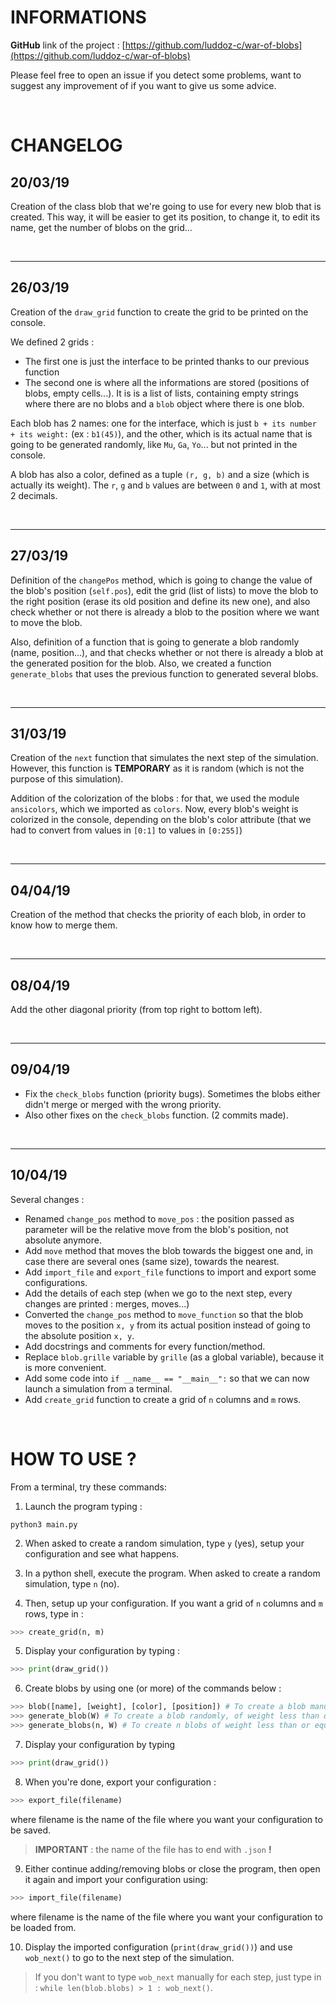 # INFORMATIONS

**GitHub** link of the project : [https://github.com/luddoz-c/war-of-blobs](https://github.com/luddoz-c/war-of-blobs)

Please feel free to open an issue if you detect some problems, want to suggest any improvement of if you want to give us some advice.

<br>
 
# CHANGELOG

## 20/03/19

Creation of the class blob that we're going to use for every new blob that is created. This way, it will be easier to get its position, to change it, to edit its name, get the number of blobs on the grid...

<br>

---

## 26/03/19

Creation of the `draw_grid` function to create the grid to be printed on the console.

We defined 2 grids :
* The first one is just the interface to be printed thanks to our previous function
* The second one is where all the informations are stored (positions of blobs, empty cells...). It is is a list of lists, containing empty strings where there are no blobs and a `blob` object where there is one blob.

Each blob has 2 names: one for the interface, which is just `b + its number + its weight:` (ex : `b1(45)`), and the other, which is its actual name that is going to be generated randomly, like `Mu`, `Ga`, `Yo`... but not printed in the console.

A blob has also a color, defined as a tuple `(r, g, b)` and a size (which is actually its weight). The `r`, `g` and `b` values are between `0` and `1`, with at most 2 decimals.

<br>

---

## 27/03/19

Definition of the `changePos` method, which is going to change the value of the blob's position (`self.pos`), edit the grid (list of lists) to move the blob to the right position (erase its old position and define its new one), and also check whether or not there is already a blob to the position where we want to move the blob.

Also, definition of a function that is going to generate a blob randomly (name, position...), and that checks whether or not there is already a blob at the generated position for the blob. Also, we created a function `generate_blobs` that uses the previous function to generated several blobs.

<br>

---

## 31/03/19

Creation of the `next` function that simulates the next step of the simulation. However, this function is **TEMPORARY** as it is random (which is not the purpose of this simulation). 

Addition of the colorization of the blobs : for that, we used the module `ansicolors`, which we imported as `colors`. Now, every blob's weight is colorized in the console, depending on the blob's color attribute (that we had to convert from values in `[0:1]` to values in `[0:255]`)

<br>

---

## 04/04/19

Creation of the method that checks the priority of each blob, in order to know how to merge them.

<br>

---

## 08/04/19

Add the other diagonal priority (from top right to bottom left).

<br>

--- 

## 09/04/19

* Fix the `check_blobs` function (priority bugs). Sometimes the blobs either didn't merge or merged with the wrong priority.
* Also other fixes on the `check_blobs` function. (2 commits made).

<br>

---

## 10/04/19

Several changes :
* Renamed `change_pos` method to `move_pos` : the position passed as parameter will be the relative move from the blob's position,
not absolute anymore.
* Add `move` method that moves the blob towards the biggest one and, in case there are several ones (same size), towards the nearest.
* Add `import_file` and `export_file` functions to import and export some configurations.
* Add the details of each step (when we go to the next step, every changes are printed : merges, moves...)
* Converted the `change_pos` method to `move_function` so that the blob moves to the position `x, y` from its actual position instead
of going to the absolute position `x, y`.
* Add docstrings and comments for every function/method.
* Replace `blob.grille` variable by `grille` (as a global variable), because it is more convenient.
* Add some code into `if __name__ == "__main__":` so that we can now launch a simulation from a terminal.
* Add `create_grid` function to create a grid of `n` columns and `m` rows.

<br>



# HOW TO USE ?

From a terminal, try these commands:

1. Launch the program typing :
```
python3 main.py
```

2. When asked to create a random simulation, type `y` (yes), setup your configuration and see what happens.

3. In a python shell, execute the program. When asked to create a random simulation, type `n` (no).
4. Then, setup up your configuration. If you want a grid of `n` columns and `m` rows, type in : 
```python
>>> create_grid(n, m)
```
5. Display your configuration by typing : 
```python
>>> print(draw_grid())
```
6. Create blobs by using one (or more) of the commands below :
```python
>>> blob([name], [weight], [color], [position]) # To create a blob manually
>>> generate_blob(W) # To create a blob randomly, of weight less than or equal to W
>>> generate_blobs(n, W) # To create n blobs of weight less than or equal to W
```
7. Display your configuration by typing
```python
>>> print(draw_grid())
```
8. When you're done, export your configuration :
```python
>>> export_file(filename)
```
where filename is the name of the file where you want your configuration to be saved.
> **IMPORTANT** : the name of the file has to end with `.json` **!**
9. Either continue adding/removing blobs or close the program, then open it again and import your configuration using:
```python
>>> import_file(filename)
```
where filename is the name of the file where you want your configuration to be loaded from.

10. Display the imported configuration (`print(draw_grid())`) and use `wob_next()` to go to the next step of the simulation.
> If you don't want to type `wob_next` manually for each step, just type in : `while len(blob.blobs) > 1 : wob_next()`.